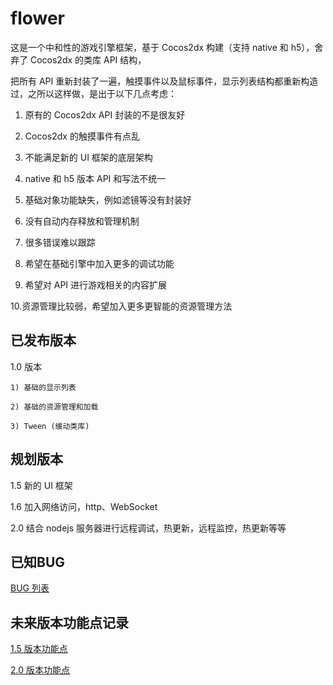 # flower
这是一个中和性的游戏引擎框架，基于 Cocos2dx 构建（支持 native 和 h5），舍弃了 Cocos2dx 的类库 API 结构，

把所有 API 重新封装了一遍，触摸事件以及鼠标事件，显示列表结构都重新构造过，之所以这样做，是出于以下几点考虑：

1. 原有的 Cocos2dx API 封装的不是很友好

2. Cocos2dx 的触摸事件有点乱

3. 不能满足新的 UI 框架的底层架构

4. native 和 h5 版本 API 和写法不统一

5. 基础对象功能缺失，例如滤镜等没有封装好

6. 没有自动内存释放和管理机制

7. 很多错误难以跟踪

8. 希望在基础引擎中加入更多的调试功能

9. 希望对 API 进行游戏相关的内容扩展

10.资源管理比较弱，希望加入更多更智能的资源管理方法


## 已发布版本
1.0 版本

    1) 基础的显示列表
    
    2) 基础的资源管理和加载
    
    3) Tween (缓动类库)
    


## 规划版本
1.5 新的 UI 框架

1.6 加入网络访问，http、WebSocket

2.0 结合 nodejs 服务器进行远程调试，热更新，远程监控，热更新等等



## 已知BUG
[BUG 列表](docs/bug.md)

## 未来版本功能点记录
[1.5 版本功能点](docs/1.5.md)

[2.0 版本功能点](docs/2.0.md)